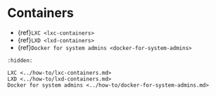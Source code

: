 # Containers

* {ref}`LXC <lxc-containers>`
* {ref}`LXD <lxd-containers>`
* {ref}`Docker for system admins <docker-for-system-admins>`


```{toctree}
:hidden:

LXC <../how-to/lxc-containers.md>
LXD <../how-to/lxd-containers.md>
Docker for system admins <../how-to/docker-for-system-admins.md>
```

